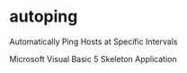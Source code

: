 # autoping
Automatically Ping Hosts at Specific Intervals

Microsoft Visual Basic 5 Skeleton Application
